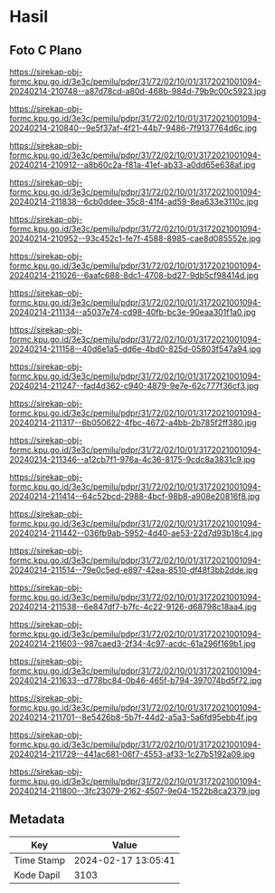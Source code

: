 # Hasil

## Foto C Plano

https://sirekap-obj-formc.kpu.go.id/3e3c/pemilu/pdpr/31/72/02/10/01/3172021001094-20240214-210748--a87d78cd-a80d-468b-984d-79b9c00c5923.jpg

https://sirekap-obj-formc.kpu.go.id/3e3c/pemilu/pdpr/31/72/02/10/01/3172021001094-20240214-210840--9e5f37af-4f21-44b7-9486-7f9137764d6c.jpg

https://sirekap-obj-formc.kpu.go.id/3e3c/pemilu/pdpr/31/72/02/10/01/3172021001094-20240214-210912--a8b60c2a-f81a-41ef-ab33-a0dd65e638af.jpg

https://sirekap-obj-formc.kpu.go.id/3e3c/pemilu/pdpr/31/72/02/10/01/3172021001094-20240214-211838--6cb0ddee-35c8-41f4-ad59-8ea633e3110c.jpg

https://sirekap-obj-formc.kpu.go.id/3e3c/pemilu/pdpr/31/72/02/10/01/3172021001094-20240214-210952--93c452c1-fe7f-4588-8985-cae8d085552e.jpg

https://sirekap-obj-formc.kpu.go.id/3e3c/pemilu/pdpr/31/72/02/10/01/3172021001094-20240214-211026--6aafc688-8dc1-4708-bd27-9db5cf98414d.jpg

https://sirekap-obj-formc.kpu.go.id/3e3c/pemilu/pdpr/31/72/02/10/01/3172021001094-20240214-211134--a5037e74-cd98-40fb-bc3e-90eaa301f1a0.jpg

https://sirekap-obj-formc.kpu.go.id/3e3c/pemilu/pdpr/31/72/02/10/01/3172021001094-20240214-211158--40d6e1a5-dd6e-4bd0-825d-05803f547a94.jpg

https://sirekap-obj-formc.kpu.go.id/3e3c/pemilu/pdpr/31/72/02/10/01/3172021001094-20240214-211247--fad4d362-c940-4879-9e7e-62c777f36cf3.jpg

https://sirekap-obj-formc.kpu.go.id/3e3c/pemilu/pdpr/31/72/02/10/01/3172021001094-20240214-211317--6b050622-4fbc-4672-a4bb-2b785f2ff380.jpg

https://sirekap-obj-formc.kpu.go.id/3e3c/pemilu/pdpr/31/72/02/10/01/3172021001094-20240214-211346--a12cb7f1-976a-4c36-8175-9cdc8a3831c9.jpg

https://sirekap-obj-formc.kpu.go.id/3e3c/pemilu/pdpr/31/72/02/10/01/3172021001094-20240214-211414--64c52bcd-2988-4bcf-98b8-a908e20816f8.jpg

https://sirekap-obj-formc.kpu.go.id/3e3c/pemilu/pdpr/31/72/02/10/01/3172021001094-20240214-211442--036fb9ab-5952-4d40-ae53-22d7d93b18c4.jpg

https://sirekap-obj-formc.kpu.go.id/3e3c/pemilu/pdpr/31/72/02/10/01/3172021001094-20240214-211514--79e0c5ed-e897-42ea-8510-df48f3bb2dde.jpg

https://sirekap-obj-formc.kpu.go.id/3e3c/pemilu/pdpr/31/72/02/10/01/3172021001094-20240214-211538--6e847df7-b7fc-4c22-9126-d68798c18aa4.jpg

https://sirekap-obj-formc.kpu.go.id/3e3c/pemilu/pdpr/31/72/02/10/01/3172021001094-20240214-211603--987caed3-2f34-4c97-acdc-61a296f169b1.jpg

https://sirekap-obj-formc.kpu.go.id/3e3c/pemilu/pdpr/31/72/02/10/01/3172021001094-20240214-211633--d778bc84-0b46-465f-b794-397074bd5f72.jpg

https://sirekap-obj-formc.kpu.go.id/3e3c/pemilu/pdpr/31/72/02/10/01/3172021001094-20240214-211701--8e5426b8-5b7f-44d2-a5a3-5a6fd95ebb4f.jpg

https://sirekap-obj-formc.kpu.go.id/3e3c/pemilu/pdpr/31/72/02/10/01/3172021001094-20240214-211729--441ac681-06f7-4553-af33-1c27b5192a09.jpg

https://sirekap-obj-formc.kpu.go.id/3e3c/pemilu/pdpr/31/72/02/10/01/3172021001094-20240214-211800--3fc23079-2162-4507-9e04-1522b8ca2379.jpg


## Metadata

| Key        | Value               |
| ---------- | ------------------- |
| Time Stamp | 2024-02-17 13:05:41 |
| Kode Dapil | 3103                |



